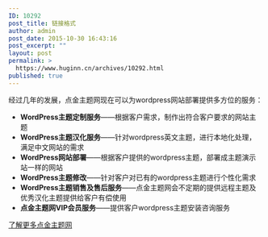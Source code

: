 ```yaml
---
ID: 10292
post_title: 链接格式
author: admin
post_date: 2015-10-30 16:43:16
post_excerpt: ""
layout: post
permalink: >
  https://www.huginn.cn/archives/10292.html
published: true
---
```

经过几年的发展，点金主题网现在可以为wordpress网站部署提供多方位的服务：
<div class="sc-iconlist sc-iconlist-love">
<ul>
	<li><strong>WordPress主题定制服务</strong>——根据客户需求，制作出符合客户要求的网站主题</li>
	<li><strong>WordPress主题汉化服务</strong>——针对wordpress英文主题，进行本地化处理，满足中文网站的需求</li>
	<li><strong>WordPress网站部署</strong>——根据客户提供的wordpress主题，部署成主题演示站一样的网站</li>
	<li><strong>WordPress主题修改</strong>——针对客户对已有的wordpress主题进行个性化需求</li>
	<li><strong>WordPress主题销售及售后服务</strong>——点金主题网会不定期的提供远程主题及优秀汉化主题提供给客户有偿使用</li>
	<li><strong>点金主题网VIP会员服务</strong>——提供客户wordpress主题安装咨询服务</li>
</ul>
<a href="http://www.dianjin123.com/62-2" target="_blank">了解更多点金主题网</a>

</div>